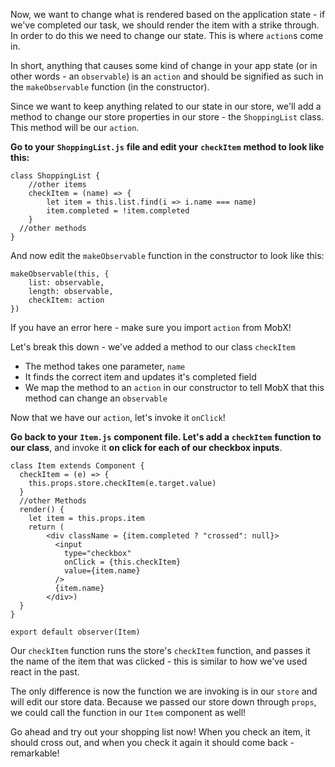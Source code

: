 
Now, we want to change what is rendered based on the application state - if we've completed our task, we should render the item with a strike through. In order to do this we need to change our state. This is where `action`s come in.

  

In short, anything that causes some kind of change in your app state (or in other words - an `observable`) is an `action` and should be signified as such in the `makeObservable` function (in the constructor).

  

Since we want to keep anything related to our state in our store, we'll add a method to change our store properties in our store - the `ShoppingList` class. This method will be our `action`.

  

**Go to your** **`ShoppingList.js`** **file and edit your** **`checkItem`** **method to look like this:**

  
```
class ShoppingList {
    //other items
    checkItem = (name) => {
        let item = this.list.find(i => i.name === name)
        item.completed = !item.completed
    } 
  //other methods
}
```
  

And now edit the `makeObservable` function in the constructor to look like this:

```
makeObservable(this, {
    list: observable,
    length: observable,
    checkItem: action
})
```

If you have an error here - make sure you import `action` from MobX!

  

Let's break this down - we've added a method to our class `checkItem`

-   The method takes one parameter, `name`
-   It finds the correct item and updates it's completed field
-   We map the method to an `action` in our constructor to tell MobX that this method can change an `observable`


Now that we have our `action`, let's invoke it `onClick`!

  
**Go back to your** **`Item.js`** **component file. Let's add a** **`checkItem`** **function to our class**, and invoke it **on click for each of our checkbox inputs**.


```
class Item extends Component {
  checkItem = (e) => {
    this.props.store.checkItem(e.target.value)
  }
  //other Methods
  render() {
    let item = this.props.item
    return (
        <div className = {item.completed ? "crossed": null}>
          <input 
            type="checkbox"
            onClick = {this.checkItem} 
            value={item.name}
          /> 
          {item.name} 
        </div>)
  }
}

export default observer(Item)
```
  

Our `checkItem` function runs the store's `checkItem` function, and passes it the name of the item that was clicked - this is similar to how we've used react in the past.

  

The only difference is now the function we are invoking is in our `store` and will edit our store data. Because we passed our store down through `props`, we could call the function in our `Item` component as well!

  

Go ahead and try out your shopping list now! When you check an item, it should cross out, and when you check it again it should come back - remarkable!
